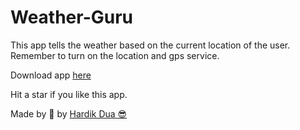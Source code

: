 # Weather-Guru

This app tells the weather based on the current location of the user. Remember to turn on the location and gps service.

Download app <a href="https://drive.google.com/drive/folders/1RMF8WkY5kb7pjYachBR_Cg3uGjae7X9d">here</a>

Hit a star if you like this app.

Made by 💙 by <a href="https://www.linkedin.com/in/hardik0899/">Hardik Dua 😎</a>
